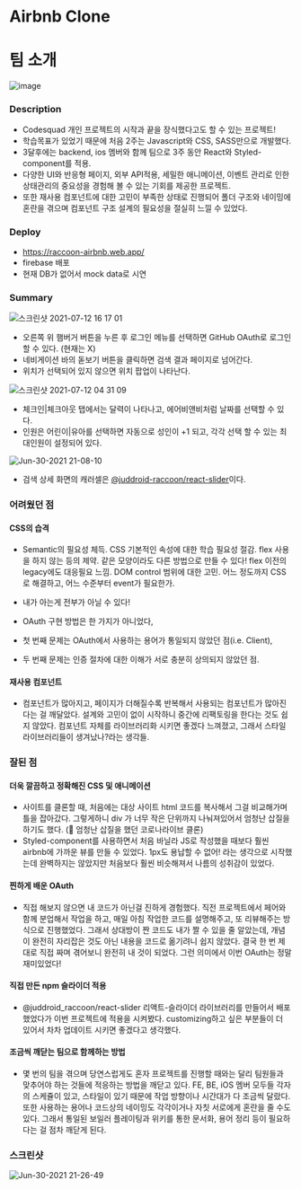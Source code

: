# Airbnb Clone

# 팀 소개
![image](https://user-images.githubusercontent.com/68000537/118593785-3a63a480-b7e3-11eb-846e-88b99bdf82bd.png)

### Description

- Codesquad 개인 프로젝트의 시작과 끝을 장식했다고도 할 수 있는 프로젝트!
- 학습목표가 있었기 때문에 처음 2주는 Javascript와 CSS, SASS만으로 개발했다.
- 3달후에는 backend, ios 멤버와 함께 팀으로 3주 동안 React와 Styled-component를 적용.
- 다양한 UI와 반응형 페이지, 외부 API적용, 세밀한 애니메이션, 이벤트 관리로 인한 상태관리의 중요성을 경험해 볼 수 있는 기회를 제공한 프로젝트.
- 또한 재사용 컴포넌트에 대한 고민이 부족한 상태로 진행되어 폴더 구조와 네이밍에 혼란을 겪으며 컴포넌트 구조 설계의 필요성을 절실히 느낄 수 있었다.

### Deploy
- https://raccoon-airbnb.web.app/
- firebase 배포
- 현재 DB가 없어서 mock data로 시연

### Summary
![스크린샷 2021-07-12 16 17 01](https://user-images.githubusercontent.com/70361152/125246323-9d2d7400-e32c-11eb-90b0-98745a6ed000.png)
- 오른쪽 위 햄버거 버튼을 누른 후 로그인 메뉴를 선택하면 GitHub OAuth로 로그인 할 수 있다. (현재는 X)
- 네비게이션 바의 돋보기 버튼을 클릭하면 검색 결과 페이지로 넘어간다.
- 위치가 선택되어 있지 않으면 위치 팝업이 나타난다.

![스크린샷 2021-07-12 04 31 09](https://user-images.githubusercontent.com/70361152/125247811-52146080-e32e-11eb-9269-2a7163cd1b3b.png)
- 체크인|체크아웃 탭에서는 달력이 나타나고, 에어비앤비처럼 날짜를 선택할 수 있다.
- 인원은 어린이|유아를 선택하면 자동으로 성인이 +1 되고, 각각 선택 할 수 있는 최대인원이 설정되어 있다.

![Jun-30-2021 21-08-10](https://user-images.githubusercontent.com/70361152/125247785-4a54bc00-e32e-11eb-8e8e-ae71851c2a93.gif)


- 검색 상세 화면의 캐러셀은 [@juddroid-raccoon/react-slider](https://www.npmjs.com/package/@juddroid_raccoon/react-slider)이다.



### 어려웠던 점

#### CSS의 습격

- Semantic의 필요성 체득. CSS 기본적인 속성에 대한 학습 필요성 절감. flex 사용을 하지 않는 등의 제약. 같은 모양이라도 다른 방법으로 만들 수 있다! flex 이전의 legacy에도 대응필요 느낌. DOM control 범위에 대한 고민. 어느 정도까지 CSS로 해결하고, 어느 수준부터 event가 필요한가.

- 내가 아는게 전부가 아닐 수 있다!
- OAuth 구현 방법은 한 가지가 아니었다,
- 첫 번째 문제는 OAuth에서 사용하는 용어가 통일되지 않았던 점(i.e. Client),
- 두 번째 문제는 인증 절차에 대한 이해가 서로 충분히 상의되지 않았던 점.

#### 재사용 컴포넌트
- 컴포넌트가 많아지고, 페이지가 더해질수록 반복해서 사용되는 컴포넌트가 많아진다는 걸 깨달았다. 설계와 고민이 없이 시작하니 중간에 리팩토링을 한다는 것도 쉽지 않았다. 컴포넌트 자체를 라이브러리화 시키면 좋겠다 느껴졌고, 그래서 스타일 라이브러리들이 생겨났나?라는 생각들.


### 잘된 점

#### 더욱 깔끔하고 정확해진 CSS 및 애니메이션

- 사이트를 클론할 때, 처음에는 대상 사이트 html 코드를 복사해서 그걸 비교해가며 틀을 잡아갔다. 그렇게하니 div 가 너무 작은 단위까지 나눠져있어서 엄청난 삽질을 하기도 했다. (🔗 엄청난 삽질을 했던 코로나라이브 클론)
- Styled-component를 사용하면서 처음 바닐라 JS로 작성했을 때보다 훨씬 airbnb에 가까운 뷰를 만들 수 있었다. 1px도 용납할 수 없어! 라는 생각으로 시작했는데 완벽하지는 않았지만 처음보다 훨씬 비슷해져서 나름의 성취감이 있었다.

#### 찐하게 배운 OAuth

- 직접 해보지 않으면 내 코드가 아닌걸 진하게 경험했다. 직전 프로젝트에서 페어와 함께 분업해서 작업을 하고, 매일 아침 작업한 코드를 설명해주고, 또 리뷰해주는 방식으로 진행했었다. 그래서 상대방이 짠 코드도 내가 짤 수 있을 줄 알았는데, 개념이 완전히 자리잡은 것도 아닌 내용을 코드로 옮기려니 쉽지 않았다. 결국 한 번 제대로 직접 짜며 겪어보니 완전히 내 것이 되었다. 그런 의미에서 이번 OAuth는 정말 재미있었다!


#### 직접 만든 npm 슬라이더 적용

- @juddroid_raccoon/react-slider 리액트-슬라이더 라이브러리를 만들어서 배포했었다가 이번 프로젝트에 적용을 시켜봤다. customizing하고 싶은 부분들이 더 있어서 차차 업데이트 시키면 좋겠다고 생각했다.


#### 조금씩 깨닫는 팀으로 함께하는 방법

- 몇 번의 팀을 겪으며 당연스럽게도 혼자 프로젝트를 진행할 때와는 달리 팀원들과 맞추어야 하는 것들에 적응하는 방법을 깨닫고 있다.
FE, BE, iOS 멤버 모두들 각자의 스케쥴이 있고, 스타일이 있기 때문에 작업 방향이나 시간대가 다 조금씩 달랐다. 또한 사용하는 용어나 코드상의 네이밍도 각각이거나 자칫 서로에게 혼란을 줄 수도 있다. 그래서 통일된 보일러 플레이팅과 위키를 통한 문서화, 용어 정리 등이 필요하다는 걸 점차 깨닫게 된다.


### 스크린샷

![Jun-30-2021 21-26-49](https://user-images.githubusercontent.com/70361152/125247614-17aac380-e32e-11eb-8f4e-b9ec4d00a48c.gif)
